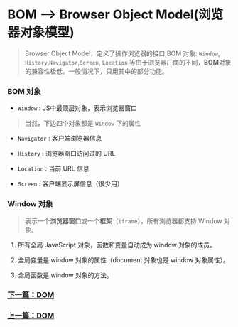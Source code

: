 # BOM --> Browser Object Model(浏览器对象模型)

> Browser Object Model，定义了操作浏览器的接口,BOM 对象: `Window`, `History`,`Navigator`,`Screen`, `Location` 等由于浏览器厂商的不同，**BOM**对象的兼容性极低。一般情况下，只用其中的部分功能。

### BOM 对象

- `Window` : JS中最顶层对象，表示浏览器窗口

> 当然，下边四个对象都是 `Window` 下的属性

- `Navigator` : 客户端浏览器信息

- `History` : 浏览器窗口访问过的 URL

- `Location` : 当前 URL 信息

- `Screen` : 客户端显示屏信息（很少用）

### Window 对象

> 表示一个**浏览器窗口**或一个**框架**（`iframe`），所有浏览器都支持 Window 对象。

1. 所有全局 JavaScript 对象，函数和变量自动成为 window 对象的成员。

2. 全局变量是 window 对象的属性（document 对象也是 window 对象属性）。

3. 全局函数是 window 对象的方法。

### [下一篇：DOM](进阶提升一.md)

### [上一篇：DOM](DOM.md)
